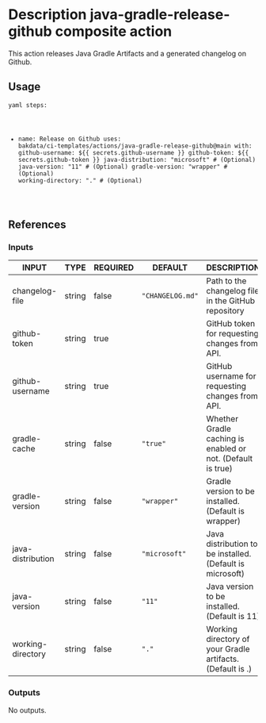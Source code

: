 <h1>Description java-gradle-release-github composite action</h1>

This action releases Java Gradle Artifacts and a generated changelog on Github.

<h2>Usage</h2>

<code>yaml
steps:
  - name: Release on Github
    uses: bakdata/ci-templates/actions/java-gradle-release-github@main
    with:
      github-username: ${{ secrets.github-username }}
      github-token: ${{ secrets.github-token }}
      java-distribution: "microsoft" # (Optional)
      java-version: "11" # (Optional)
      gradle-version: "wrapper" # (Optional)
      working-directory: "." # (Optional)
</code>

<h2>References</h2>

<h3>Inputs</h3>

<!-- AUTO-DOC-INPUT:START - Do not remove or modify this section -->

|       INPUT       |  TYPE  | REQUIRED |     DEFAULT      |                         DESCRIPTION                         |
|-------------------|--------|----------|------------------|-------------------------------------------------------------|
|  changelog-file   | string |  false   | <code>"CHANGELOG.md"</code> |     Path to the changelog file in the GitHub repository     |
|   github-token    | string |   true   |                  |        GitHub token for requesting changes from API.        |
|  github-username  | string |   true   |                  |      GitHub username for requesting changes from API.       |
|   gradle-cache    | string |  false   |     <code>"true"</code>     | Whether Gradle caching is enabled or not. (Default is true) |
|  gradle-version   | string |  false   |   <code>"wrapper"</code>    |    Gradle version to be installed. (Default is wrapper)     |
| java-distribution | string |  false   |  <code>"microsoft"</code>   |  Java distribution to be installed. (Default is microsoft)  |
|   java-version    | string |  false   |      <code>"11"</code>      |        Java version to be installed. (Default is 11)        |
| working-directory | string |  false   |      <code>"."</code>       | Working directory of your Gradle artifacts. (Default is .)  |

<!-- AUTO-DOC-INPUT:END -->

<h3>Outputs</h3>

<!-- AUTO-DOC-OUTPUT:START - Do not remove or modify this section -->
No outputs.
<!-- AUTO-DOC-OUTPUT:END -->

